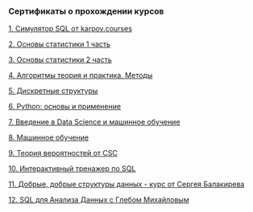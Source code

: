 ### Сертификаты о прохождении курсов

<a href="https://github.com/DanilZinnurov/certificates/blob/main/%D0%A1%D0%B8%D0%BC%D1%83%D0%BB%D1%8F%D1%82%D0%BE%D1%80_SQL.PNG">1. Симулятор SQL от karpov.courses</a>

<a href="https://github.com/DanilZinnurov/certificates/blob/main/%D0%9E%D1%81%D0%BD%D0%BE%D0%B2%D1%8B_%D1%81%D1%82%D0%B0%D1%82%D0%B8%D1%81%D1%82%D0%B8%D0%BA%D0%B0_1_%D1%87%D0%B0%D1%81%D1%82%D1%8C.pdf">2. Основы статистики 1 часть</a>
   
<a href="https://github.com/DanilZinnurov/certificates/blob/main/%D0%9E%D1%81%D0%BD%D0%BE%D0%B2%D1%8B_%D1%81%D1%82%D0%B0%D1%82%D0%B8%D1%81%D1%82%D0%B8%D0%BA%D0%B0_2_%D1%87%D0%B0%D1%81%D1%82%D1%8C.pdf">3. Основы статистики 2 часть</a>
   
<a href="https://github.com/DanilZinnurov/certificates/blob/main/%D0%90%D0%BB%D0%B3%D0%BE%D1%80%D0%B8%D1%82%D0%BC%D1%8B.pdf">4. Алгоритмы теория и практика. Методы</a>
   
<a href="https://github.com/DanilZinnurov/certificates/blob/main/%D0%94%D0%B8%D1%81%D0%BA%D1%80%D0%B5%D1%82%D0%BD%D1%8B%D0%B5_%D1%81%D1%82%D1%80%D1%83%D0%BA%D1%82%D1%83%D1%80%D1%8B.pdf">5. Дискретные структуры</a>
   
<a href="https://github.com/DanilZinnurov/certificates/blob/main/Python.pdf">6. Python: основы и применение</a>
    
<a href="https://github.com/DanilZinnurov/certificates/blob/main/Data_Science.pdf">7. Введение в Data Science и машинное обучение</a>
    
<a href="https://github.com/DanilZinnurov/certificates/blob/main/ML.pdf">8. Машинное обучение</a>
    
<a href="https://github.com/DanilZinnurov/certificates/blob/main/%D0%A2%D0%B5%D0%BE%D1%80%D0%B8%D1%8F_%D0%B2%D0%B5%D1%80%D0%BE%D1%8F%D1%82%D0%BD%D0%BE%D1%81%D1%82%D0%B5%D0%B9.pdf">9. Теория вероятностей от CSC</a>
    
<a href="https://github.com/DanilZinnurov/certificates/blob/main/%D0%A2%D1%80%D0%B5%D0%BD%D0%B0%D0%B6%D0%B5%D1%80_SQL.pdf">10. Интерактивный тренажер по SQL</a>
    
<a href="https://github.com/DanilZinnurov/certificates/blob/main/%D0%A1%D1%82%D1%80%D1%83%D0%BA%D1%82%D1%83%D1%80%D1%8B_%D0%B4%D0%B0%D0%BD%D0%BD%D1%8B%D1%85.pdf">11. Добрые, добрые структуры данных - курс от Сергея Балакирева</a>
    
<a href="https://github.com/DanilZinnurov/certificates/blob/main/SQL_%D0%90%D0%BD%D0%B0%D0%BB%D0%B8%D0%B7_%D0%B4%D0%B0%D0%BD%D0%BD%D1%8B%D1%85.pdf">12. SQL для Анализа Данных с Глебом Михайловым</a>
